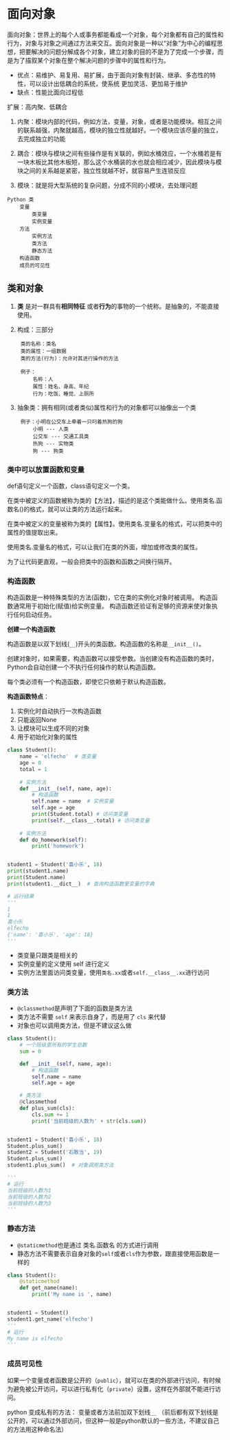 # 面向对象

面向对象：世界上的每个人或事务都能看成一个对象，每个对象都有自己的属性和行为，对象与对象之间通过方法来交互。面向对象是一种以“对象”为中心的编程思想，把要解决的问题分解成各个对象，建立对象的目的不是为了完成一个步骤，而是为了描叙某个对象在整个解决问题的步骤中的属性和行为。

- 优点：易维护、易复用、易扩展，由于面向对象有封装、继承、多态性的特性，可以设计出低耦合的系统，使系统 更加灵活、更加易于维护
- 缺点：性能比面向过程低

扩展：高内聚、低耦合

1. 内聚：模块内部的代码，例如方法，变量，对象，或者是功能模块。相互之间的联系越强，内聚就越高，模块的独立性就越好。一个模块应该尽量的独立，去完成独立的功能

2. 耦合：模块与模块之间有些操作是有关联的，例如水桶效应，一个水桶若是有一块木板比其他木板短，那么这个水桶装的水也就会相应减少，因此模块与模块之间的关系越是紧密，独立性就越不好，就容易产生连锁反应

3. 模块：就是将大型系统的复杂问题，分成不同的小模块，去处理问题

```mindmap
Python 类
	变量
		类变量
		实例变量
	方法
		实例方法
		类方法
		静态方法
	构造函数
	成员的可见性
```

## 类和对象

1. **类** 是对一群具有**相同特征** 或者**行为**的事物的一个统称。是抽象的，不能直接使用。

2. 构成：三部分
		
		类的名称：类名  
		类的属性：一组数据  
		类的方法(行为)：允许对其进行操作的方法

		例子：
			名称：人  
			属性：姓名、身高、年纪  
			行为：吃饭、睡觉、上厕所

3. 抽象类：拥有相同(或者类似)属性和行为的对象都可以抽像出一个类

		例子：小明在公交车上牵着一只叼着热狗的狗
			小明 --- 人类  
			公交车 --- 交通工具类  
			热狗 --- 实物类  
			狗 --- 狗类

### 类中可以放置函数和变量

def语句定义一个函数，class语句定义一个类。

在类中被定义的函数被称为类的【方法】，描述的是这个类能做什么。使用类名.函数名()的格式，就可以让类的方法运行起来。

在类中被定义的变量被称为类的【属性】。使用类名.变量名的格式，可以把类中的属性的值提取出来。

使用类名.变量名的格式，可以让我们在类的外面，增加或修改类的属性。

为了让代码更直观，一般会把类中的函数和函数之间换行隔开。


### 构造函数

构造函数是一种特殊类型的方法(函数)，它在类的实例化对象时被调用。 构造函数通常用于初始化(赋值)给实例变量。 构造函数还验证有足够的资源来使对象执行任何启动任务。 

**创建一个构造函数**

构造函数是以双下划线(`__`)开头的类函数。构造函数的名称是`__init__()`。

创建对象时，如果需要，构造函数可以接受参数。当创建没有构造函数的类时，Python会自动创建一个不执行任何操作的默认构造函数。

每个类必须有一个构造函数，即使它只依赖于默认构造函数。


**构造函数特点**：
1. 实例化时自动执行一次构造函数
2. 只能返回None
3. 让模块可以生成不同的对象
4. 用于初始化对象的属性

```python
class Student():
    name = 'elfecho'  # 类变量
    age = 0
    total = 1
	
	# 实例方法
    def __init__(self, name, age):
        # 构造函数
        self.name = name  # 实例变量
        self.age = age
        print(Student.total) # 访问类变量
        print(self.__class__.total) # 访问类变量
        
	# 实例方法
    def do_homework(self):
        print('homework')


student1 = Student('喜小乐', 18)
print(student1.name)
print(Student.name)
print(student1.__dict__)  # 查询构造函数里变量的字典

# 运行结果
'''
1
1
喜小乐
elfecho
{'name': '喜小乐', 'age': 18}
'''
```

- 类变量只跟类是相关的
- 实例变量的定义使用 self 进行定义
- 实例方法里面访问类变量，使用`类名.xx`或者`self.__class__.xx`进行访问


### 类方法

- `@classmethod`是声明了下面的函数是类方法
- 类方法不需要 `self` 来表示自身了，而是用了 `cls` 来代替
- 对象也可以调用类方法，但是不建议这么做

```python
class Student():
    # 一个班级里所有的学生总数
    sum = 0

    def __init__(self, name, age):
        # 构造函数
        self.name = name
        self.age = age

    # 类方法
    @classmethod
    def plus_sum(cls):
        cls.sum += 1
        print('当前班级的人数为' + str(cls.sum))


student1 = Student('喜小乐', 18)
Student.plus_sum()
student2 = Student('石敢当', 19)
Student.plus_sum()
student1.plus_sum()  # 对象调用类方法

'''
# 运行
当前班级的人数为1
当前班级的人数为2
当前班级的人数为3
'''
```

### 静态方法

- `@staticmethod`也是通过 类名.函数名 的方式进行调用
- 静态方法不需要表示自身对象的`self`或者`cls`作为参数，跟直接使用函数是一样的

```python
class Student():
	@staticmethod
	def get_name(name):
		print('My name is ', name)


student1 = Student()
student1.get_name('elfecho')
'''
# 运行
My name is elfecho
'''
```

### 成员可见性

如果一个变量或者函数是公开的（`public`），就可以在类的外部进行访问，有时候为避免被公开访问，可以进行私有化（`private`）设置，这样在外部就不能进行访问。

python 变成私有的方法：
变量或者方法前加双下划线`__`
（前后都有双下划线是公开的，可以通过外部访问，但这种一般是python默认的一些方法，不建议自己的方法用这种命名法）
